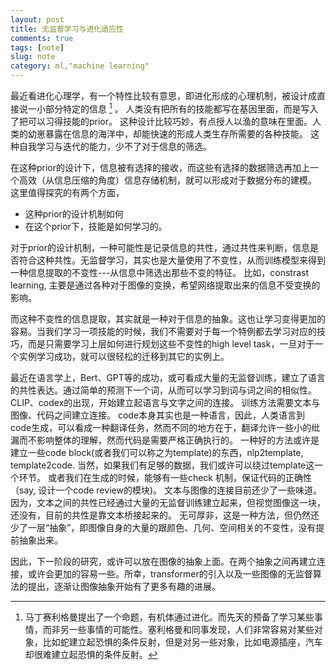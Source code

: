 ```yaml
---
layout: post
title: 无监督学习与进化适应性
comments: true
tags: [note]
slug: note
category: ml,"machine learning"
---
```


最近看进化心理学，有一个特性比较有意思，即进化形成的心理机制，被设计成直接说一小部分特定的信息 [^1] 。
人类没有把所有的技能都写在基因里面，而是写入了把可以习得技能的prior。 这种设计比较巧妙，有点授人以渔的意味在里面。人类的幼崽暴露在信息的海洋中，却能快速的形成人类生存所需要的各种技能。
这种自我学习与迭代的能力，少不了对于信息的筛选。

在这种prior的设计下，信息被有选择的接收，而这些有选择的数据筛选再加上一个高效（从信息压缩的角度）信息存储机制，就可以形成对于数据分布的建模。
这里值得探究的有两个方面，
+ 这种prior的设计机制如何
+ 在这个prior下，技能是如何学习的。


对于prior的设计机制，一种可能性是记录信息的共性，通过共性来判断，信息是否符合这种共性。无监督学习，其实也是大量使用了不变性，从而训练模型来得到一种信息提取的不变性---从信息中筛选出那些不变的特征。
比如，constrast learning, 主要是通过各种对于图像的变换，希望网络提取出来的信息不受变换的影响。

而这种不变性的信息提取，其实就是一种对于信息的抽象。这也让学习变得更加的容易。当我们学习一项技能的时候，我们不需要对于每一个特例都去学习对应的技巧，而是只需要学习上层如何进行规划这些不变性的high level task，一旦对于一个实例学习成功，就可以很轻松的迁移到其它的实例上。

最近在语言学上，Bert、GPT等的成功，或可看成大量的无监督训练，建立了语言的共性表达。通过简单的预测下一个词，从而可以学习到词与词之间的相似性。CLIP、codex的出现，开始建立起语言与文字之间的连接。
训练方法需要文本与图像、代码之间建立连接。
code本身其实也是一种语言，因此，人类语言到code生成，可以看成一种翻译任务，然而不同的地方在于，翻译允许一些小的纰漏而不影响整体的理解，然而代码是需要严格正确执行的。
一种好的方法或许是建立一些code block(或者我们可以称之为template)的东西，nlp2template, template2code. 当然，如果我们有足够的数据，我们或许可以绕过template这一个环节。
或者我们在生成的时候，能够有一些check 机制，保证代码的正确性 （say, 设计一个code review的模块)。
文本与图像的连接目前还少了一些味道。因为，文本之间的共性已经通过大量的无监督训练建立起来，但视觉图像这一块，还没有，目前的共性是靠文本桥接起来的。
无可厚非，这是一种方法，但仍然还少了一层“抽象”，即图像自身的大量的跟颜色、几何、空间相关的不变性，没有提前抽象出来。

因此，下一阶段的研究，或许可以放在图像的抽象上面。在两个抽象之间再建立连接，或许会更加的容易一些。所幸，transformer的引入以及一些图像的无监督算法的提出，逐渐让图像抽象开始有了更多有趣的进展。


[^1]: 马丁赛利格曼提出了一个命题，有机体通过进化。而先天的预备了学习某些事情，而非另一些事情的可能性。塞利格曼和同事发现，人们非常容易对某些对象，比如蛇建立起恐惧的条件反射，但是对另一些对象，比如电源插座，汽车却很难建立起恐惧的条件反射。
